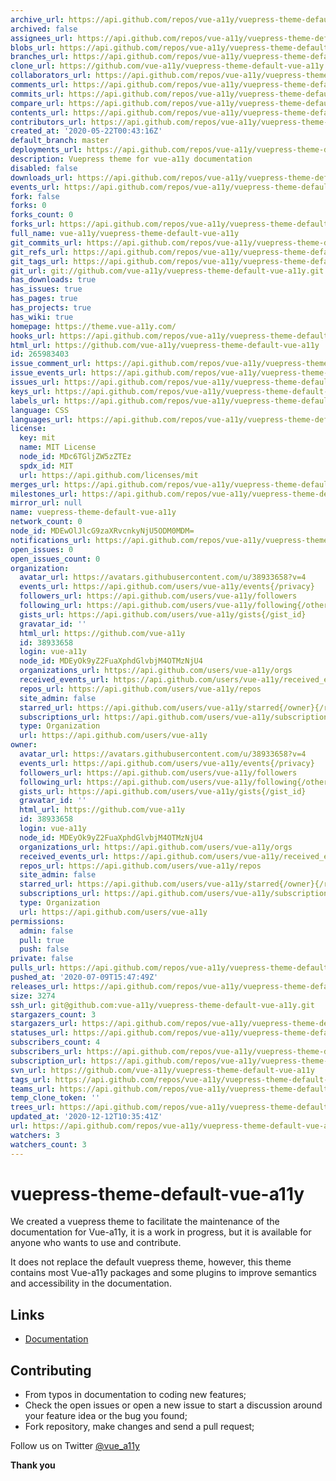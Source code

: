 ```yaml
---
archive_url: https://api.github.com/repos/vue-a11y/vuepress-theme-default-vue-a11y/{archive_format}{/ref}
archived: false
assignees_url: https://api.github.com/repos/vue-a11y/vuepress-theme-default-vue-a11y/assignees{/user}
blobs_url: https://api.github.com/repos/vue-a11y/vuepress-theme-default-vue-a11y/git/blobs{/sha}
branches_url: https://api.github.com/repos/vue-a11y/vuepress-theme-default-vue-a11y/branches{/branch}
clone_url: https://github.com/vue-a11y/vuepress-theme-default-vue-a11y.git
collaborators_url: https://api.github.com/repos/vue-a11y/vuepress-theme-default-vue-a11y/collaborators{/collaborator}
comments_url: https://api.github.com/repos/vue-a11y/vuepress-theme-default-vue-a11y/comments{/number}
commits_url: https://api.github.com/repos/vue-a11y/vuepress-theme-default-vue-a11y/commits{/sha}
compare_url: https://api.github.com/repos/vue-a11y/vuepress-theme-default-vue-a11y/compare/{base}...{head}
contents_url: https://api.github.com/repos/vue-a11y/vuepress-theme-default-vue-a11y/contents/{+path}
contributors_url: https://api.github.com/repos/vue-a11y/vuepress-theme-default-vue-a11y/contributors
created_at: '2020-05-22T00:43:16Z'
default_branch: master
deployments_url: https://api.github.com/repos/vue-a11y/vuepress-theme-default-vue-a11y/deployments
description: Vuepress theme for vue-a11y documentation
disabled: false
downloads_url: https://api.github.com/repos/vue-a11y/vuepress-theme-default-vue-a11y/downloads
events_url: https://api.github.com/repos/vue-a11y/vuepress-theme-default-vue-a11y/events
fork: false
forks: 0
forks_count: 0
forks_url: https://api.github.com/repos/vue-a11y/vuepress-theme-default-vue-a11y/forks
full_name: vue-a11y/vuepress-theme-default-vue-a11y
git_commits_url: https://api.github.com/repos/vue-a11y/vuepress-theme-default-vue-a11y/git/commits{/sha}
git_refs_url: https://api.github.com/repos/vue-a11y/vuepress-theme-default-vue-a11y/git/refs{/sha}
git_tags_url: https://api.github.com/repos/vue-a11y/vuepress-theme-default-vue-a11y/git/tags{/sha}
git_url: git://github.com/vue-a11y/vuepress-theme-default-vue-a11y.git
has_downloads: true
has_issues: true
has_pages: true
has_projects: true
has_wiki: true
homepage: https://theme.vue-a11y.com/
hooks_url: https://api.github.com/repos/vue-a11y/vuepress-theme-default-vue-a11y/hooks
html_url: https://github.com/vue-a11y/vuepress-theme-default-vue-a11y
id: 265983403
issue_comment_url: https://api.github.com/repos/vue-a11y/vuepress-theme-default-vue-a11y/issues/comments{/number}
issue_events_url: https://api.github.com/repos/vue-a11y/vuepress-theme-default-vue-a11y/issues/events{/number}
issues_url: https://api.github.com/repos/vue-a11y/vuepress-theme-default-vue-a11y/issues{/number}
keys_url: https://api.github.com/repos/vue-a11y/vuepress-theme-default-vue-a11y/keys{/key_id}
labels_url: https://api.github.com/repos/vue-a11y/vuepress-theme-default-vue-a11y/labels{/name}
language: CSS
languages_url: https://api.github.com/repos/vue-a11y/vuepress-theme-default-vue-a11y/languages
license:
  key: mit
  name: MIT License
  node_id: MDc6TGljZW5zZTEz
  spdx_id: MIT
  url: https://api.github.com/licenses/mit
merges_url: https://api.github.com/repos/vue-a11y/vuepress-theme-default-vue-a11y/merges
milestones_url: https://api.github.com/repos/vue-a11y/vuepress-theme-default-vue-a11y/milestones{/number}
mirror_url: null
name: vuepress-theme-default-vue-a11y
network_count: 0
node_id: MDEwOlJlcG9zaXRvcnkyNjU5ODM0MDM=
notifications_url: https://api.github.com/repos/vue-a11y/vuepress-theme-default-vue-a11y/notifications{?since,all,participating}
open_issues: 0
open_issues_count: 0
organization:
  avatar_url: https://avatars.githubusercontent.com/u/38933658?v=4
  events_url: https://api.github.com/users/vue-a11y/events{/privacy}
  followers_url: https://api.github.com/users/vue-a11y/followers
  following_url: https://api.github.com/users/vue-a11y/following{/other_user}
  gists_url: https://api.github.com/users/vue-a11y/gists{/gist_id}
  gravatar_id: ''
  html_url: https://github.com/vue-a11y
  id: 38933658
  login: vue-a11y
  node_id: MDEyOk9yZ2FuaXphdGlvbjM4OTMzNjU4
  organizations_url: https://api.github.com/users/vue-a11y/orgs
  received_events_url: https://api.github.com/users/vue-a11y/received_events
  repos_url: https://api.github.com/users/vue-a11y/repos
  site_admin: false
  starred_url: https://api.github.com/users/vue-a11y/starred{/owner}{/repo}
  subscriptions_url: https://api.github.com/users/vue-a11y/subscriptions
  type: Organization
  url: https://api.github.com/users/vue-a11y
owner:
  avatar_url: https://avatars.githubusercontent.com/u/38933658?v=4
  events_url: https://api.github.com/users/vue-a11y/events{/privacy}
  followers_url: https://api.github.com/users/vue-a11y/followers
  following_url: https://api.github.com/users/vue-a11y/following{/other_user}
  gists_url: https://api.github.com/users/vue-a11y/gists{/gist_id}
  gravatar_id: ''
  html_url: https://github.com/vue-a11y
  id: 38933658
  login: vue-a11y
  node_id: MDEyOk9yZ2FuaXphdGlvbjM4OTMzNjU4
  organizations_url: https://api.github.com/users/vue-a11y/orgs
  received_events_url: https://api.github.com/users/vue-a11y/received_events
  repos_url: https://api.github.com/users/vue-a11y/repos
  site_admin: false
  starred_url: https://api.github.com/users/vue-a11y/starred{/owner}{/repo}
  subscriptions_url: https://api.github.com/users/vue-a11y/subscriptions
  type: Organization
  url: https://api.github.com/users/vue-a11y
permissions:
  admin: false
  pull: true
  push: false
private: false
pulls_url: https://api.github.com/repos/vue-a11y/vuepress-theme-default-vue-a11y/pulls{/number}
pushed_at: '2020-07-09T15:47:49Z'
releases_url: https://api.github.com/repos/vue-a11y/vuepress-theme-default-vue-a11y/releases{/id}
size: 3274
ssh_url: git@github.com:vue-a11y/vuepress-theme-default-vue-a11y.git
stargazers_count: 3
stargazers_url: https://api.github.com/repos/vue-a11y/vuepress-theme-default-vue-a11y/stargazers
statuses_url: https://api.github.com/repos/vue-a11y/vuepress-theme-default-vue-a11y/statuses/{sha}
subscribers_count: 4
subscribers_url: https://api.github.com/repos/vue-a11y/vuepress-theme-default-vue-a11y/subscribers
subscription_url: https://api.github.com/repos/vue-a11y/vuepress-theme-default-vue-a11y/subscription
svn_url: https://github.com/vue-a11y/vuepress-theme-default-vue-a11y
tags_url: https://api.github.com/repos/vue-a11y/vuepress-theme-default-vue-a11y/tags
teams_url: https://api.github.com/repos/vue-a11y/vuepress-theme-default-vue-a11y/teams
temp_clone_token: ''
trees_url: https://api.github.com/repos/vue-a11y/vuepress-theme-default-vue-a11y/git/trees{/sha}
updated_at: '2020-12-12T10:35:41Z'
url: https://api.github.com/repos/vue-a11y/vuepress-theme-default-vue-a11y
watchers: 3
watchers_count: 3
---
```


# vuepress-theme-default-vue-a11y

We created a vuepress theme to facilitate the maintenance of the documentation for Vue-a11y, it is a work in progress, but it is available for anyone who wants to use and contribute.

It does not replace the default vuepress theme, however, this theme contains most Vue-a11y packages and some plugins to improve semantics and accessibility in the documentation.

## Links

- [Documentation](https://vue-a11y-theme.surge.sh/)

## Contributing

- From typos in documentation to coding new features;
- Check the open issues or open a new issue to start a discussion around your feature idea or the bug you found;
- Fork repository, make changes and send a pull request;

Follow us on Twitter [@vue_a11y](https://twitter.com/vue_a11y)

**Thank you**